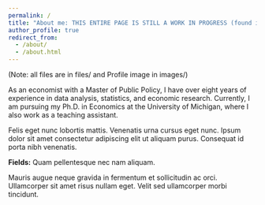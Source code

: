 ```yaml
---
permalink: /
title: "About me: THIS ENTIRE PAGE IS STILL A WORK IN PROGRESS (found in _pages/about.md)"
author_profile: true
redirect_from: 
  - /about/
  - /about.html
---
```


(Note: all files are in files/ and Profile image in images/)

As an economist with a Master of Public Policy, I have over eight years of experience in data analysis, statistics, and economic research. Currently, I am pursuing my Ph.D. in Economics at the University of Michigan, where I also work as a teaching assistant.

Felis eget nunc lobortis mattis. Venenatis urna cursus eget nunc. Ipsum dolor sit amet consectetur adipiscing elit ut aliquam purus. Consequat id porta nibh venenatis.

**Fields:** Quam pellentesque nec nam aliquam.

Mauris augue neque gravida in fermentum et sollicitudin ac orci. Ullamcorper sit amet risus nullam eget. Velit sed ullamcorper morbi tincidunt.
